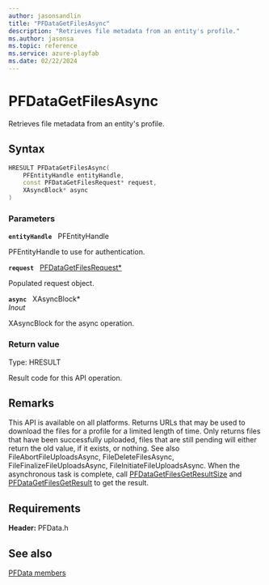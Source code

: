 ```yaml
---
author: jasonsandlin
title: "PFDataGetFilesAsync"
description: "Retrieves file metadata from an entity's profile."
ms.author: jasonsa
ms.topic: reference
ms.service: azure-playfab
ms.date: 02/22/2024
---
```


# PFDataGetFilesAsync  

Retrieves file metadata from an entity's profile.  

## Syntax  
  
```cpp
HRESULT PFDataGetFilesAsync(  
    PFEntityHandle entityHandle,  
    const PFDataGetFilesRequest* request,  
    XAsyncBlock* async  
)  
```  
  
### Parameters  
  
**`entityHandle`** &nbsp; PFEntityHandle  
  
PFEntityHandle to use for authentication.  
  
**`request`** &nbsp; [PFDataGetFilesRequest*](../../pfdatatypes/structs/pfdatagetfilesrequest.md)  
  
Populated request object.  
  
**`async`** &nbsp; XAsyncBlock*  
*_Inout_*  
  
XAsyncBlock for the async operation.  
  
  
### Return value
Type: HRESULT
  
Result code for this API operation.
  
## Remarks  
  
This API is available on all platforms. Returns URLs that may be used to download the files for a profile for a limited length of time. Only returns files that have been successfully uploaded, files that are still pending will either return the old value, if it exists, or nothing. See also FileAbortFileUploadsAsync, FileDeleteFilesAsync, FileFinalizeFileUploadsAsync, FileInitiateFileUploadsAsync. When the asynchronous task is complete, call [PFDataGetFilesGetResultSize](pfdatagetfilesgetresultsize.md) and [PFDataGetFilesGetResult](pfdatagetfilesgetresult.md) to get the result.
  
## Requirements  
  
**Header:** PFData.h
  
## See also  
[PFData members](../pfdata_members.md)  

  
  
